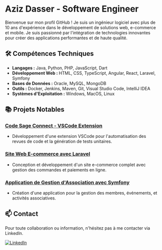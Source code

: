 # Aziz Dasser - Software Engineer

Bienvenue sur mon profil GitHub ! Je suis un ingénieur logiciel avec plus de 10 ans d'expérience dans le développement de solutions web, e-commerce et mobile. Je suis passionné par l'intégration de technologies innovantes pour créer des applications performantes et de haute qualité.

## 🛠️ Compétences Techniques

- **Langages :** Java, Python, PHP, JavaScript, Dart
- **Développement Web :** HTML, CSS, TypeScript, Angular, React, Laravel, Symfony
- **Bases de Données :** Oracle, MySQL, MongoDB
- **Outils :** Docker, Jenkins, Maven, Git, Visual Studio Code, IntelliJ IDEA
- **Systèmes d'Exploitation :** Windows, MacOS, Linux

## 📚 Projets Notables

### [Code Sage Connect - VSCode Extension](https://github.com/aziz-dasser/code-sage-connect)
- Développement d'une extension VSCode pour l'automatisation des revues de code et la génération de tests unitaires.

### [Site Web E-commerce avec Laravel](https://github.com/aziz-dasser/ecommerce-laravel)
- Conception et développement d'un site e-commerce complet avec gestion des commandes et paiements en ligne.

### [Application de Gestion d'Association avec Symfony](https://github.com/aziz-dasser/association-management)
- Création d'une application pour la gestion des membres, événements, et activités associatives.

## 📫 Contact

Pour toute collaboration ou information, n'hésitez pas à me contacter via LinkedIn.

[![LinkedIn](https://img.shields.io/badge/LinkedIn-Aziz%20Dasser-blue)](https://linkedin.com/in/aziz-dasser)

